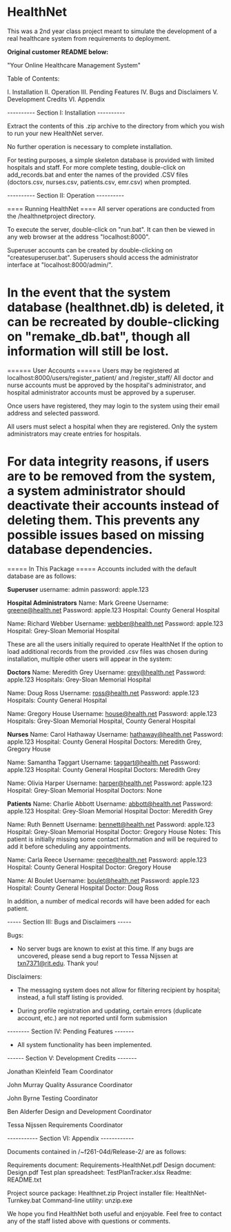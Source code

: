 # HealthNet 

This was a 2nd year class project meant to simulate the development of a real healthcare system from requirements to deployment.

__Original customer README below:__

"Your Online Healthcare Management System"

Table of Contents:

  I.    Installation
 II.    Operation
III.    Pending Features
 IV.    Bugs and Disclaimers
  V.    Development Credits
 VI.    Appendix


---------- Section I: Installation ----------

Extract the contents of this .zip archive to the directory from which you wish
to run your new HealthNet server.

No further operation is necessary to complete installation.

For testing purposes, a simple skeleton database is provided with limited
hospitals and staff. For more complete testing, double-click on add_records.bat
and enter the names of the provided .CSV files (doctors.csv, nurses.csv,
patients.csv, emr.csv) when prompted.

---------- Section II: Operation   ----------

==== Running HealthNet ====
All server operations are conducted from the /healthnetproject directory.

To execute the server, double-click on "run.bat". It can then be viewed in any
web browser at the address "localhost:8000".

Superuser accounts can be created by double-clicking on "createsuperuser.bat".
Superusers should access the administrator interface at "localhost:8000/admin/".

In the event that the system database (healthnet.db) is deleted, it can be
recreated by double-clicking on "remake_db.bat", though all information will still
be lost.
===========================

====== User Accounts ======
Users may be registered at localhost:8000/users/register_patient/ and /register_staff/
All doctor and nurse accounts must be approved by the hospital's administrator,
and hospital administrator accounts must be approved by a superuser.

Once users have registered, they may login to the system using their email
address and selected password.

All users must select a hospital when they are registered. Only the system
administrators may create entries for hospitals.

For data integrity reasons, if users are to be removed from the system, a system
administrator should deactivate their accounts instead of deleting them. This
prevents any possible issues based on missing database dependencies.
===========================

===== In This Package =====
Accounts included with the default database are as follows:

__Superuser__
username:   admin
password:   apple.123

__Hospital Administrators__
Name:       Mark Greene
Username:   greene@health.net
Password:   apple.123
Hospital:   County General Hospital

Name:       Richard Webber
Username:   webber@health.net
Password:   apple.123
Hospital:   Grey-Sloan Memorial Hospital

These are all the users initially required to operate HealthNet
If the option to load additional records from the provided .csv files was
chosen during installation, multiple other users will appear in the system:

__Doctors__
Name:       Meredith Grey
Username:   grey@health.net
Password:   apple.123
Hospitals:  Grey-Sloan Memorial Hospital

Name:       Doug Ross
Username:   ross@health.net
Password:   apple.123
Hospitals:  County General Hospital

Name:       Gregory House
Username:   house@health.net
Password:   apple.123
Hospitals:  Grey-Sloan Memorial Hospital, County General Hospital

__Nurses__
Name:       Carol Hathaway
Username:   hathaway@health.net
Password:   apple.123
Hospital:   County General Hospital
Doctors:    Meredith Grey, Gregory House

Name:       Samantha Taggart
Username:   taggart@health.net
Password:   apple.123
Hospital:   County General Hospital
Doctors:    Meredith Grey

Name:       Olivia Harper
Username:   harper@health.net
Password:   apple.123
Hospital:   Grey-Sloan Memorial Hospital
Doctors:    None

__Patients__
Name:       Charlie Abbott
Username:   abbott@health.net
Password:   apple.123
Hospital:   Grey-Sloan Memorial Hospital
Doctor:     Meredith Grey

Name:       Ruth Bennett
Username:   bennett@health.net
Password:   apple.123
Hospital:   Grey-Sloan Memorial Hospital
Doctor:     Gregory House
Notes:      This patient is initially missing some contact information and
            will be required to add it before scheduling any appointments.

Name:       Carla Reece
Username:   reece@health.net
Password:   apple.123
Hospital:   County General Hospital
Doctor:     Gregory House

Name:       Al Boulet
Username:   boulet@health.net
Password:   apple.123
Hospital:   County General Hospital
Doctor:     Doug Ross

In addition, a number of medical records will have been added for each patient.

----- Section III: Bugs and Disclaimers -----

Bugs:

*   No server bugs are known to exist at this time. If any bugs are uncovered,
    please send a bug report to Tessa Nijssen at txn7371@rit.edu. Thank you!

Disclaimers:

*   The messaging system does not allow for filtering recipient by hospital;
    instead, a full staff listing is provided.

*   During profile registration and updating, certain errors (duplicate
    account, etc.) are not reported until form submission


-------- Section IV: Pending Features -------

*   All system functionality has been implemented.

------ Section V: Development Credits -------

Jonathan Kleinfeld
Team Coordinator

John Murray
Quality Assurance Coordinator

John Byrne
Testing Coordinator

Ben Alderfer
Design and Development Coordinator

Tessa Nijssen
Requirements Coordinator

----------- Section VI: Appendix ------------

Documents contained in /~f261-04d/Release-2/
are as follows:

Requirements document:   Requirements-HealthNet.pdf
Design document:         Design.pdf
Test plan spreadsheet:   TestPlanTracker.xlsx
Readme:                  README.txt

Project source package:  Healthnet.zip
Project installer file:  HealthNet-Turnkey.bat
Command-line utility:    unzip.exe

We hope you find HealthNet both useful and enjoyable. Feel free to contact
any of the staff listed above with questions or comments.
